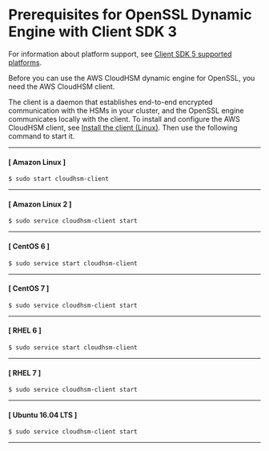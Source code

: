 # Prerequisites for OpenSSL Dynamic Engine with Client SDK 3<a name="openssl3-install-dyn3-prereqs"></a>

For information about platform support, see [Client SDK 5 supported platforms](client-supported-platforms.md)\.

Before you can use the AWS CloudHSM dynamic engine for OpenSSL, you need the AWS CloudHSM client\. 

The client is a daemon that establishes end\-to\-end encrypted communication with the HSMs in your cluster, and the OpenSSL engine communicates locally with the client\. To install and configure the AWS CloudHSM client, see [Install the client \(Linux\)](cmu-install-and-configure-client-linux.md)\. Then use the following command to start it\. 

------
#### [ Amazon Linux ]

```
$ sudo start cloudhsm-client
```

------
#### [ Amazon Linux 2 ]

```
$ sudo service cloudhsm-client start
```

------
#### [ CentOS 6 ]

```
$ sudo service start cloudhsm-client
```

------
#### [ CentOS 7 ]

```
$ sudo service cloudhsm-client start
```

------
#### [ RHEL 6 ]

```
$ sudo service start cloudhsm-client
```

------
#### [ RHEL 7 ]

```
$ sudo service cloudhsm-client start
```

------
#### [ Ubuntu 16\.04 LTS ]

```
$ sudo service cloudhsm-client start
```

------